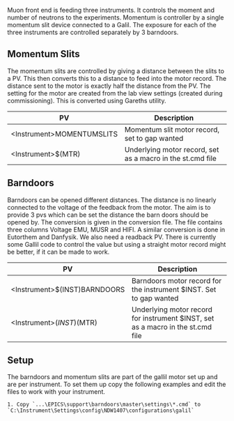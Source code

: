 Muon front end is feeding three instruments. It controls the moment and number of neutrons to the experiments. Momentum is controller by a single momentum slit device connected to a Galil. The exposure for each of the three instruments are controlled separately by 3 barndoors. 

## Momentum Slits

The momentum slits are controlled by giving a distance between the slits to a PV. This then converts this to a distance to feed into the motor record. The distance sent to the motor is exactly half the distance from the PV. The setting for the motor are created from the lab view settings (created during commissioning). This is converted using Gareths utility. 

| PV  | Description |
| --- | ------------|
| \<Instrument>MOMENTUMSLITS | Momentum slit motor record, set to gap wanted |
| \<Instrument>$(MTR) | Underlying motor record, set as a macro in the st.cmd file |

## Barndoors

Barndoors can be opened different distances. The distance is no linearly connected to the voltage of the feedback from the motor. The aim is to provide 3 pvs which can be set the distance the barn doors should be opened by. The conversion is given in the conversion file. The file contains three columns Voltage EMU, MUSR and HIFI. A similar conversion is done in Eutorthem and Danfysik. We also need a readback PV. There is currently some Gallil code to control the value but using a straight motor record might be better, if it can be made to work.

| PV  | Description |
| --- | ------------|
| \<Instrument>$(INST)BARNDOORS | Barndoors motor record for the instrument $INST. Set to gap wanted |
| \<Instrument>$(INST)$(MTR) | Underlying motor record for instrument $INST, set as a macro in the st.cmd file |

## Setup

The barndoors and momentum slits are part of the gallil motor set up and are per instrument. To set them up copy the following examples and edit the files to work with your instrument.

    1. Copy `...\EPICS\support\barndoors\master\settings\*.cmd` to `C:\Instrument\Settings\config\NDW1407\configurations\galil`
